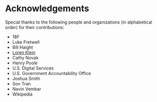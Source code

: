 # Acknowledgements

Special thanks to the following people and organizations (in alphabetical order) for their contributions:

* 18F
* Luke Fretwell
* Bill Haight
* [Loren Klein](https://thenounproject.com/lorenklein/uploads/?i=160031)
* Cathy Novak
* Henry Poole
* U.S. Digital Services
* U.S. Government Accountability Office
* Joshua Smith
* Son Tran
* Navin Vembar
* Wikipedia